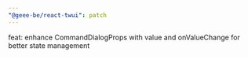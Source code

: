 ```yaml
---
"@geee-be/react-twui": patch
---
```


feat: enhance CommandDialogProps with value and onValueChange for better state management

